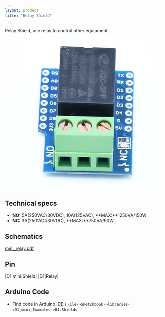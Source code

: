 ```yaml
---
layout: product
title: "Relay Shield"
---
```


Relay Shield, use relay to control other equipment.
![Relay Shield](./images/relay.jpg)

## Technical specs
- **NO:** 5A(250VAC/30VDC), 10A(125VAC), **MAX:**1250VA/150W
- **NC:** 3A(250VAC/30VDC), **MAX:**750VA/90W

## Schematics
[mini_relay.pdf](./images/mini_relay.pdf)

## Pin

|D1 mini|Shield|
|D1|Relay|

## Arduino Code
  - Find code in Arduino IDE:\\
`File->Sketchbook->libraries->D1_mini_Examples->04.Shields`